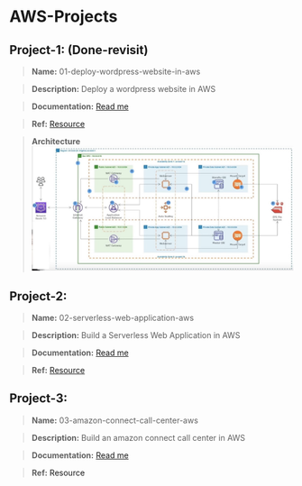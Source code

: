 # AWS-Projects

## Project-1: (Done-revisit)

> **Name:** 01-deploy-wordpress-website-in-aws

> **Description:** Deploy a wordpress website in AWS

> **Documentation:** <a href="01-deploy-wordpress-website-in-aws">Read me</a>

> **Ref:** <a href="https://aws.amazon.com/getting-started/hands-on/build-wordpress-website/">Resource</a>

> **Architecture** ![image](https://github.com/tech-kishore/AWS-Projects/blob/main/01-deploy-wordpress-website-in-aws/Wordpress-AWS.jpg)


## Project-2: 

> **Name:** 02-serverless-web-application-aws

> **Description:** Build a Serverless Web Application in AWS

> **Documentation:** <a href="">Read me</a>

> **Ref:** <a href="https://aws.amazon.com/getting-started/hands-on/build-serverless-web-app-lambda-apigateway-s3-dynamodb-cognito/">Resource</a>


## Project-3: 

> **Name:** 03-amazon-connect-call-center-aws

> **Description:** Build an amazon connect call center in AWS

> **Documentation:** <a href="">Read me</a>

> **Ref:** <a hre="https://github.com/aws-samples/amazon-lex-connect-workshop/">Resource</a>


